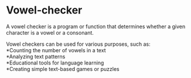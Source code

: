# Vowel-checker

A vowel checker is a program or function that determines whether a given character is a vowel or a consonant.<br/>

Vowel checkers can be used for various purposes, such as:<br/>
*Counting the number of vowels in a text<br/>
*Analyzing text patterns<br/>
*Educational tools for language learning<br/>
*Creating simple text-based games or puzzles
